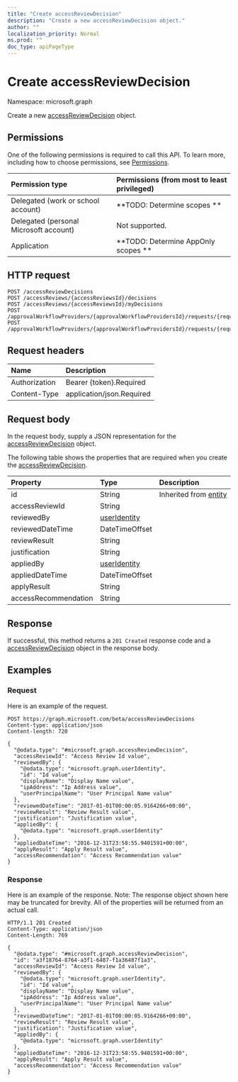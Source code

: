 ```yaml
---
title: "Create accessReviewDecision"
description: "Create a new accessReviewDecision object."
author: ""
localization_priority: Normal
ms.prod: ""
doc_type: apiPageType
---
```


# Create accessReviewDecision

Namespace: microsoft.graph

Create a new [accessReviewDecision](../resources/accessreviewdecision.md) object.

## Permissions
One of the following permissions is required to call this API. To learn more, including how to choose permissions, see [Permissions](/concepts/permissions-reference.md).

|Permission type|Permissions (from most to least privileged)|
|:---|:---|
|Delegated (work or school account)|**TODO: Determine scopes **|
|Delegated (personal Microsoft account)|Not supported.|
|Application|**TODO: Determine AppOnly scopes **|

## HTTP request
<!-- {
  "blockType": "ignored"
}
-->
``` http
POST /accessReviewDecisions
POST /accessReviews/{accessReviewsId}/decisions
POST /accessReviews/{accessReviewsId}/myDecisions
POST /approvalWorkflowProviders/{approvalWorkflowProvidersId}/requests/{requestId}/decisions
POST /approvalWorkflowProviders/{approvalWorkflowProvidersId}/requests/{requestId}/myDecisions
```

## Request headers
|Name|Description|
|:---|:---|
|Authorization|Bearer {token}.Required|
|Content-Type|application/json.Required|

## Request body
In the request body, supply a JSON representation for the [accessReviewDecision](../resources/accessreviewdecision.md) object.

The following table shows the properties that are required when you create the [accessReviewDecision](../resources/accessreviewdecision.md).

|Property|Type|Description|
|:---|:---|:---|
|id|String| Inherited from [entity](../resources/entity.md)|
|accessReviewId|String||
|reviewedBy|[userIdentity](../resources/useridentity.md)||
|reviewedDateTime|DateTimeOffset||
|reviewResult|String||
|justification|String||
|appliedBy|[userIdentity](../resources/useridentity.md)||
|appliedDateTime|DateTimeOffset||
|applyResult|String||
|accessRecommendation|String||



## Response
If successful, this method returns a `201 Created` response code and a [accessReviewDecision](../resources/accessreviewdecision.md) object in the response body.

## Examples

### Request
Here is an example of the request.
<!-- {
  "blockType": "request",
  "name": "create_accessreviewdecision_from_accessreviewdecisions"
}
-->
``` http
POST https://graph.microsoft.com/beta/accessReviewDecisions
Content-type: application/json
Content-length: 720

{
  "@odata.type": "#microsoft.graph.accessReviewDecision",
  "accessReviewId": "Access Review Id value",
  "reviewedBy": {
    "@odata.type": "microsoft.graph.userIdentity",
    "id": "Id value",
    "displayName": "Display Name value",
    "ipAddress": "Ip Address value",
    "userPrincipalName": "User Principal Name value"
  },
  "reviewedDateTime": "2017-01-01T00:00:05.9164266+00:00",
  "reviewResult": "Review Result value",
  "justification": "Justification value",
  "appliedBy": {
    "@odata.type": "microsoft.graph.userIdentity"
  },
  "appliedDateTime": "2016-12-31T23:58:55.9401591+00:00",
  "applyResult": "Apply Result value",
  "accessRecommendation": "Access Recommendation value"
}
```

### Response
Here is an example of the response. Note: The response object shown here may be truncated for brevity. All of the properties will be returned from an actual call.
<!-- {
  "blockType": "response",
  "truncated": true,
  "@odata.type": "microsoft.graph.accessreviewdecision"
}
-->
``` http
HTTP/1.1 201 Created
Content-Type: application/json
Content-Length: 769

{
  "@odata.type": "#microsoft.graph.accessReviewDecision",
  "id": "a3f18764-8764-a3f1-6487-f1a36487f1a3",
  "accessReviewId": "Access Review Id value",
  "reviewedBy": {
    "@odata.type": "microsoft.graph.userIdentity",
    "id": "Id value",
    "displayName": "Display Name value",
    "ipAddress": "Ip Address value",
    "userPrincipalName": "User Principal Name value"
  },
  "reviewedDateTime": "2017-01-01T00:00:05.9164266+00:00",
  "reviewResult": "Review Result value",
  "justification": "Justification value",
  "appliedBy": {
    "@odata.type": "microsoft.graph.userIdentity"
  },
  "appliedDateTime": "2016-12-31T23:58:55.9401591+00:00",
  "applyResult": "Apply Result value",
  "accessRecommendation": "Access Recommendation value"
}
```

